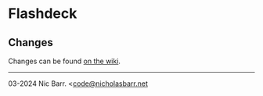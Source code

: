 # Flashdeck

## Changes
Changes can be found [on the wiki](https://github.com/theothernic/flashdeck). 


---
03-2024 Nic Barr. <code@nicholasbarr.net
